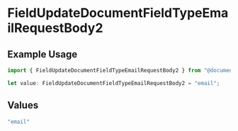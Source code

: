 # FieldUpdateDocumentFieldTypeEmailRequestBody2

## Example Usage

```typescript
import { FieldUpdateDocumentFieldTypeEmailRequestBody2 } from "@documenso/sdk-typescript/models/operations";

let value: FieldUpdateDocumentFieldTypeEmailRequestBody2 = "email";
```

## Values

```typescript
"email"
```